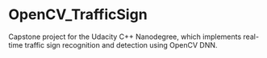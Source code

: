 # OpenCV_TrafficSign
Capstone project for the Udacity C++ Nanodegree, which implements real-time traffic sign recognition and detection using OpenCV DNN.

